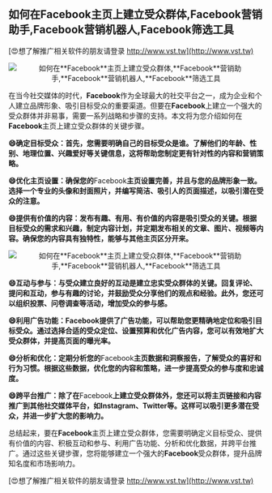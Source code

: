 ## **如何在**Facebook**主页上建立受众群体,**Facebook**营销助手,**Facebook**营销机器人,**Facebook**筛选工具**

[😍想了解推广相关软件的朋友请登录 http://www.vst.tw](http://www.vst.tw)

 <center><img src="https://vst.tw/MP4/tuiguang/png/8.png" alt="如何在**Facebook**主页上建立受众群体,**Facebook**营销助手,**Facebook**营销机器人,**Facebook**筛选工具"></center>

在当今社交媒体的时代，**Facebook**作为全球最大的社交平台之一，成为企业和个人建立品牌形象、吸引目标受众的重要渠道。但要在**Facebook**上建立一个强大的受众群体并非易事，需要一系列战略和步骤的支持。本文将为您介绍如何在**Facebook**主页上建立受众群体的关键步骤。

**😄确定目标受众：首先，您需要明确自己的目标受众是谁。了解他们的年龄、性别、地理位置、兴趣爱好等关键信息，这将帮助您制定更有针对性的内容和营销策略。**

**😄优化主页设置：确保您的**Facebook**主页设置完善，并且与您的品牌形象一致。选择一个专业的头像和封面照片，并编写简洁、吸引人的页面描述，以吸引潜在受众的注意。**

**😄提供有价值的内容：发布有趣、有用、有价值的内容是吸引受众的关键。根据目标受众的需求和兴趣，制定内容计划，并定期发布相关的文章、图片、视频等内容。确保您的内容具有独特性，能够与其他主页区分开来。**

 <center><img src="https://vst.tw/MP4/tuiguang/png/4.png" alt="如何在**Facebook**主页上建立受众群体,**Facebook**营销助手,**Facebook**营销机器人,**Facebook**筛选工具"></center>

**😄互动与参与：与受众建立良好的互动是建立忠实受众群体的关键。回复评论、提问和互动，参与有趣的讨论，并鼓励受众分享他们的观点和经验。此外，您还可以组织投票、问卷调查等活动，增加受众的参与感。**

**😄利用广告功能：**Facebook**提供了广告功能，可以帮助您更精确地定位和吸引目标受众。通过选择合适的受众定位、设置预算和优化广告内容，您可以有效地扩大受众群体，并提高页面的曝光率。**

**😄分析和优化：定期分析您的**Facebook**主页数据和洞察报告，了解受众的喜好和行为习惯。根据这些数据，优化您的内容和策略，进一步提高受众的参与度和忠诚度。**

**😄跨平台推广：除了在**Facebook**上建立受众群体外，您还可以将主页链接和内容推广到其他社交媒体平台，如Instagram、Twitter等。这样可以吸引更多潜在受众，并进一步扩大您的影响力。**

总结起来，要在**Facebook**主页上建立受众群体，您需要明确定义目标受众、提供有价值的内容、积极互动和参与、利用广告功能、分析和优化数据，并跨平台推广。通过这些关键步骤，您将能够建立一个强大的**Facebook**受众群体，提升品牌知名度和市场影响力。

[😍想了解推广相关软件的朋友请登录 http://www.vst.tw](http://www.vst.tw)



